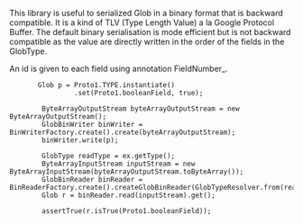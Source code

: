 This library is useful to serialized Glob in a binary format that is backward compatible.
It is a kind of TLV (Type Length Value) a la Google Protocol Buffer.
The default binary serialisation is mode efficient but is not backward compatible as the value are directly written in the order of the fields in the GlobType.

An id is given to each field using annotation FieldNumber_.

```
       Glob p = Proto1.TYPE.instantiate()
                .set(Proto1.booleanField, true);

        ByteArrayOutputStream byteArrayOutputStream = new ByteArrayOutputStream();
        GlobBinWriter binWriter = BinWriterFactory.create().create(byteArrayOutputStream);
        binWriter.write(p);

        GlobType readType = ex.getType();
        ByteArrayInputStream inputStream = new ByteArrayInputStream(byteArrayOutputStream.toByteArray());
        GlobBinReader binReader = BinReaderFactory.create().createGlobBinReader(GlobTypeResolver.from(readType));
        Glob r = binReader.read(inputStream).get();
        
        assertTrue(r.isTrue(Proto1.booleanField));

```